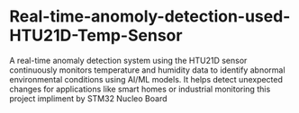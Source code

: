 # Real-time-anomoly-detection-used-HTU21D-Temp-Sensor
A real-time anomaly detection system using the HTU21D sensor continuously monitors temperature and humidity data to identify abnormal environmental conditions using AI/ML models. It helps detect unexpected changes for applications like smart homes or industrial monitoring this project impliment by STM32 Nucleo Board
